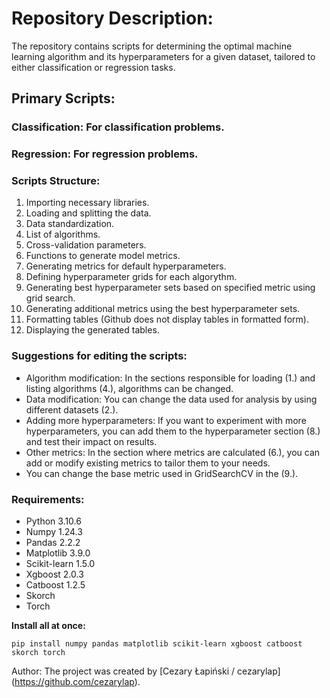 # Repository Description:

The repository contains scripts for determining the optimal machine learning algorithm and its hyperparameters for a given dataset, tailored to either classification or regression tasks.

## Primary Scripts:
### Classification: For classification problems.
### Regression: For regression problems.

### Scripts Structure:
1. Importing necessary libraries.
2. Loading and splitting the data.
3. Data standardization.
4. List of algorithms.
5. Cross-validation parameters.
6. Functions to generate model metrics.
7. Generating metrics for default hyperparameters.
8. Defining hyperparameter grids for each algorythm.
9. Generating best hyperparameter sets based on specified metric using grid search.
10. Generating additional metrics using the best hyperparameter sets.
11. Formatting tables (Github does not display tables in formatted form).
12. Displaying the generated tables.

### Suggestions for editing the scripts:
* Algorithm modification: In the sections responsible for loading (1.) and listing algorithms (4.), algorithms can be changed.
* Data modification: You can change the data used for analysis by using different datasets (2.).
* Adding more hyperparameters: If you want to experiment with more hyperparameters, you can add them to the hyperparameter section (8.) and test their impact on results.
* Other metrics: In the section where metrics are calculated (6.), you can add or modify existing metrics to tailor them to your needs.
* You can change the base metric used in GridSearchCV in the (9.).

### **Requirements:**
  * Python 3.10.6
  * Numpy 1.24.3
  * Pandas 2.2.2
  * Matplotlib 3.9.0
  * Scikit-learn 1.5.0
  * Xgboost 2.0.3
  * Catboost 1.2.5
  * Skorch
  * Torch

**Install all at once:**
```
pip install numpy pandas matplotlib scikit-learn xgboost catboost skorch torch
```

Author:
The project was created by [Cezary Łapiński / cezarylap] (https://github.com/cezarylap).



